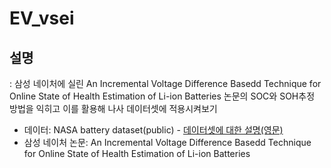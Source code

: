 # EV_vsei

## 설명
: 삼성 네이처에 실린 An Incremental Voltage Difference Basedd Technique for Online State of Health Estimation of Li-ion Batteries  논문의 SOC와 SOH추정 방법을 익히고 이를 활용해 나사 데이터셋에 적용시켜보기

- 데이터: NASA battery dataset(public) - [데이터셋에 대한 설명(영문)](https://github.com/Seri-Jung/EV_vsei/blob/main/readme.txt)
- 삼성 네이처 논문: An Incremental Voltage Difference Basedd Technique for Online State of Health Estimation of Li-ion Batteries 
